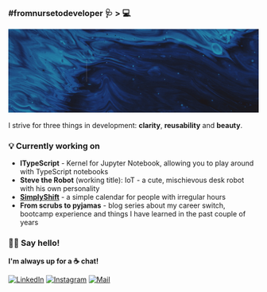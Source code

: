 ### #fromnursetodeveloper 🩺 > 💻

![beep boop](images/hero.gif "My name is Simona; I love cats, robots and coding")


I strive for three things in development: **clarity**, **reusability** and **beauty**.

### 💡 Currently working on
- **ITypeScript** - Kernel for Jupyter Notebook, allowing you to play around with TypeScript notebooks
- **Steve the Robot** (working title): IoT - a cute, mischievous desk robot with his own personality
- <a href="https://simplyshift.app" target="_blank">**SimplyShift**</a> - a simple calendar for people with irregular hours 
- **From scrubs to pyjamas** - blog series about my career switch, bootcamp experience and things I have learned in the past couple of years


### 👋🏼 Say hello!

**I'm always up for a ☕ chat!**

<a href="https://linkedin.com/in/winnekes" target="_blank">![LinkedIn](https://img.shields.io/badge/LinkedIn-0077B5?style=for-the-badge&logo=linkedin&logoColor=white "Badge for LinkedIn")</a>
<a href="https://instagram.com/robotsandcats" target="_blank">![Instagram](https://img.shields.io/badge/Instagram-E4405F?style=for-the-badge&logo=instagram&logoColor=white "Badge for Instagram")</a>
<a href="mailto:simona.winnekes@googlemail.com">![Mail](	https://img.shields.io/badge/Mail-D14836?style=for-the-badge&logo=gmail&logoColor=white "Badge for Mail")</a> 
